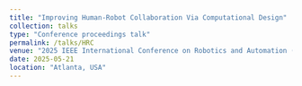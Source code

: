 ```yaml
---
title: "Improving Human-Robot Collaboration Via Computational Design"
collection: talks
type: "Conference proceedings talk"
permalink: /talks/HRC
venue: "2025 IEEE International Conference on Robotics and Automation (ICRA 2025)"
date: 2025-05-21
location: "Atlanta, USA"
---
```

